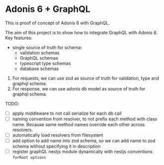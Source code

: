 # Adonis 6 + GraphQL

This is proof of concept of Adonis 6 with GraphQL.

The aim of this project is to show how to integrate GraphQL with Adonis 6.
Key features:
- single source of truth for schema:
  - validation schemas
  - GraphQL schemas
  - typescript type schemas
  - database schemas

1. For requests, we can use zod as source of truth for validation, type and graphql schema.
2. For response, we can use adonis db model as source of truth for graphql schema.

TODO:
- [ ] apply middleware to not call serialize for each db call
- [ ] naming convention from resolver, to not prefix each method with class name. Because same method names override each other across resolvers.
- [ ] automatically load resolvers from filesystem
- [ ] add option to add name into zod schema, so we can add name to zod schema without specifying it in description
- [ ] register graphQL nestjs module dynamically with nestjs conventions `forRoot options`
